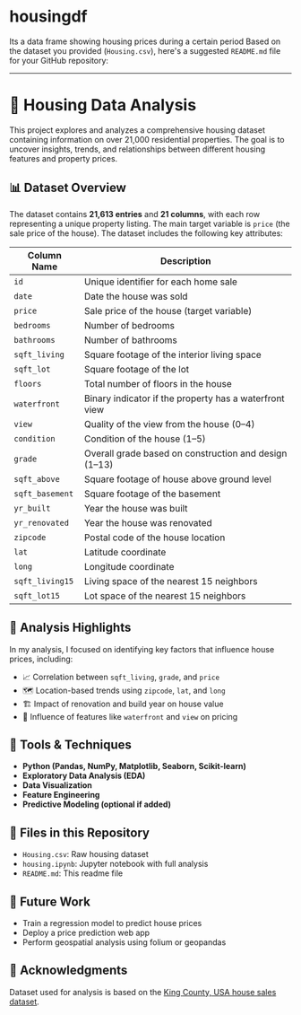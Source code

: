 # housingdf
Its a data frame showing housing prices during a certain period
Based on the dataset you provided (`Housing.csv`), here's a suggested `README.md` file for your GitHub repository:

---

# 🏡 Housing Data Analysis

This project explores and analyzes a comprehensive housing dataset containing information on over 21,000 residential properties. The goal is to uncover insights, trends, and relationships between different housing features and property prices.

## 📊 Dataset Overview

The dataset contains **21,613 entries** and **21 columns**, with each row representing a unique property listing. The main target variable is `price` (the sale price of the house). The dataset includes the following key attributes:

| Column Name     | Description                                            |
| --------------- | ------------------------------------------------------ |
| `id`            | Unique identifier for each home sale                   |
| `date`          | Date the house was sold                                |
| `price`         | Sale price of the house (target variable)              |
| `bedrooms`      | Number of bedrooms                                     |
| `bathrooms`     | Number of bathrooms                                    |
| `sqft_living`   | Square footage of the interior living space            |
| `sqft_lot`      | Square footage of the lot                              |
| `floors`        | Total number of floors in the house                    |
| `waterfront`    | Binary indicator if the property has a waterfront view |
| `view`          | Quality of the view from the house (0–4)               |
| `condition`     | Condition of the house (1–5)                           |
| `grade`         | Overall grade based on construction and design (1–13)  |
| `sqft_above`    | Square footage of house above ground level             |
| `sqft_basement` | Square footage of the basement                         |
| `yr_built`      | Year the house was built                               |
| `yr_renovated`  | Year the house was renovated                           |
| `zipcode`       | Postal code of the house location                      |
| `lat`           | Latitude coordinate                                    |
| `long`          | Longitude coordinate                                   |
| `sqft_living15` | Living space of the nearest 15 neighbors               |
| `sqft_lot15`    | Lot space of the nearest 15 neighbors                  |

## 🧠 Analysis Highlights

In my analysis, I focused on identifying key factors that influence house prices, including:

* 📈 Correlation between `sqft_living`, `grade`, and `price`
* 🗺️ Location-based trends using `zipcode`, `lat`, and `long`
* 🏗️ Impact of renovation and build year on house value
* 🌊 Influence of features like `waterfront` and `view` on pricing

## 📌 Tools & Techniques

* **Python (Pandas, NumPy, Matplotlib, Seaborn, Scikit-learn)**
* **Exploratory Data Analysis (EDA)**
* **Data Visualization**
* **Feature Engineering**
* **Predictive Modeling (optional if added)**

## 📁 Files in this Repository

* `Housing.csv`: Raw housing dataset
* `housing.ipynb`: Jupyter notebook with full analysis
* `README.md`: This readme file

## 🚀 Future Work

* Train a regression model to predict house prices
* Deploy a price prediction web app
* Perform geospatial analysis using folium or geopandas

## 🙌 Acknowledgments

Dataset used for analysis is based on the [King County, USA house sales dataset](https://www.kaggle.com/datasets/harlfoxem/housesalesprediction).
